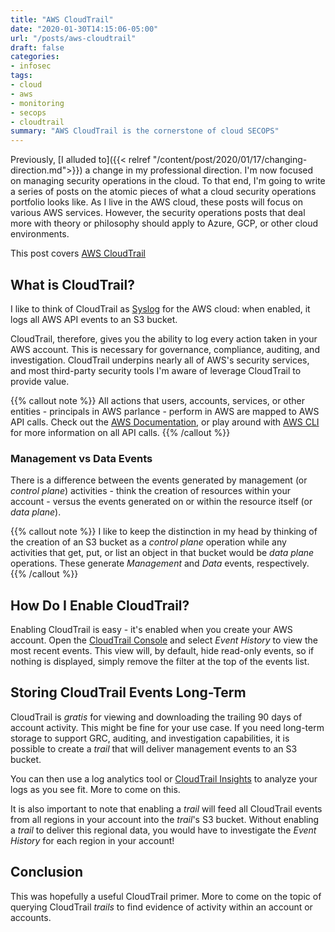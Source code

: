 ```yaml
---
title: "AWS CloudTrail"
date: "2020-01-30T14:15:06-05:00"
url: "/posts/aws-cloudtrail"
draft: false
categories:
- infosec
tags:
- cloud
- aws
- monitoring
- secops
- cloudtrail
summary: "AWS CloudTrail is the cornerstone of cloud SECOPS"
---
```


Previously, [I alluded to]({{< relref
 "/content/post/2020/01/17/changing-direction.md">}}) a change in my professional direction.
I'm now focused on managing security operations in the cloud. To that end, I'm
going to write a series of posts on the atomic pieces of what a cloud security
operations portfolio looks like. As I live in the AWS cloud, these posts will
focus on various AWS services. However, the security operations posts
that deal more with theory or philosophy should apply to Azure, GCP, or other
cloud environments.

This post covers [AWS CloudTrail](https://aws.amazon.com/cloudtrail/)

## What is CloudTrail?

I like to think of CloudTrail as [Syslog](https://en.wikipedia.org/wiki/Syslog)
for the AWS cloud: when enabled, it logs all AWS API events to an S3 bucket.

CloudTrail, therefore, gives you the ability to log every action taken in your
AWS account. This is necessary for governance, compliance, auditing, and
investigation. CloudTrail underpins nearly all of AWS's security services,
and most third-party security tools I'm aware of leverage CloudTrail to provide value.

{{% callout note %}}
All actions that users, accounts, services, or other entities - principals in
AWS parlance - perform in AWS are mapped to AWS API calls. Check out the [AWS
Documentation](https://docs.aws.amazon.com/index.html), or play around with
[AWS CLI](https://aws.amazon.com/cloudtrail/) for more information on all API
calls.
{{% /callout %}}

### Management vs Data Events

There is a difference between the events generated by management (or _control
plane_) activities - think the creation of resources within your account -
versus the events generated on or within the resource itself (or _data plane_).

{{% callout note %}}
I like to keep the distinction in my head by thinking of the creation of an S3
bucket as a _control plane_ operation while any activities that get, put, or
list an object in that bucket would be _data plane_ operations. These generate
_Management_ and _Data_ events, respectively.
{{% /callout %}}

## How Do I Enable CloudTrail?

Enabling CloudTrail is easy - it's enabled when you create your AWS account.
Open the [CloudTrail Console](https://console.aws.amazon.com/cloudtrail/) and
select _Event History_ to view the most recent events. This view will, by
default, hide read-only events, so if nothing is displayed, simply remove the
filter at the top of the events list.

## Storing CloudTrail Events Long-Term

CloudTrail is _gratis_ for viewing and downloading the trailing 90 days of
account activity. This might be fine for your use case. If you need long-term
storage to support GRC, auditing, and investigation capabilities, it is possible
to create a _trail_ that will deliver management events to an S3 bucket.

You can then use a log analytics tool or [CloudTrail
Insights](https://aws.amazon.com/about-aws/whats-new/2019/11/aws-cloudtrail-announces-cloudtrail-insights/)
to analyze your logs as you see fit. More to come on this.

It is also important to note that enabling a _trail_ will feed all CloudTrail
events from all regions in your account into the _trail_'s S3 bucket. Without
enabling a _trail_ to deliver this regional data, you would have to investigate
the _Event History_ for each region in your account!

## Conclusion

This was hopefully a useful CloudTrail primer. More to come on the topic of
querying CloudTrail _trails_ to find evidence of activity within an account or
accounts.
